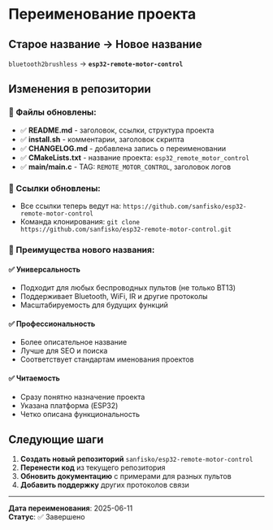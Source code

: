 # Переименование проекта

## Старое название → Новое название
`bluetooth2brushless` → **`esp32-remote-motor-control`**

## Изменения в репозитории

### 📁 Файлы обновлены:
- ✅ **README.md** - заголовок, ссылки, структура проекта
- ✅ **install.sh** - комментарии, заголовок скрипта
- ✅ **CHANGELOG.md** - добавлена запись о переименовании
- ✅ **CMakeLists.txt** - название проекта: `esp32_remote_motor_control`
- ✅ **main/main.c** - TAG: `REMOTE_MOTOR_CONTROL`, заголовок логов

### 🔗 Ссылки обновлены:
- Все ссылки теперь ведут на: `https://github.com/sanfisko/esp32-remote-motor-control`
- Команда клонирования: `git clone https://github.com/sanfisko/esp32-remote-motor-control.git`

### 🎯 Преимущества нового названия:

#### ✅ Универсальность
- Подходит для любых беспроводных пультов (не только BT13)
- Поддерживает Bluetooth, WiFi, IR и другие протоколы
- Масштабируемость для будущих функций

#### ✅ Профессиональность
- Более описательное название
- Лучше для SEO и поиска
- Соответствует стандартам именования проектов

#### ✅ Читаемость
- Сразу понятно назначение проекта
- Указана платформа (ESP32)
- Четко описана функциональность

## Следующие шаги

1. **Создать новый репозиторий** `sanfisko/esp32-remote-motor-control`
2. **Перенести код** из текущего репозитория
3. **Обновить документацию** с примерами для разных пультов
4. **Добавить поддержку** других протоколов связи

---

**Дата переименования**: 2025-06-11  
**Статус**: ✅ Завершено